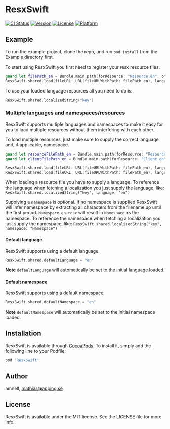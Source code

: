 # ResxSwift

[![CI Status](http://img.shields.io/travis/Amnell/ResxSwift.svg?style=flat)](https://travis-ci.org/Amnell/ResxSwift)
[![Version](https://img.shields.io/cocoapods/v/ResxSwift.svg?style=flat)](http://cocoapods.org/pods/ResxSwift)
[![License](https://img.shields.io/cocoapods/l/ResxSwift.svg?style=flat)](http://cocoapods.org/pods/ResxSwift)
[![Platform](https://img.shields.io/cocoapods/p/ResxSwift.svg?style=flat)](http://cocoapods.org/pods/ResxSwift)

## Example

To run the example project, clone the repo, and run `pod install` from the Example directory first.

To start using ResxSwift you first need to register your resx resource files:

```swift
guard let filePath_en = Bundle.main.path(forResource: "Resource.en", ofType: "resx") else { fatalError("File load error") }}
ResxSwift.shared.load(fileURL: URL(fileURLWithPath: filePath_en), language: "en", namespace: "Resource")
```

To use your loaded language resources all you need to do is:

```swift
ResxSwift.shared.localizedString("key")
```

### Multiple languages and namespaces/resources

ResxSwift supports multiple languages and namespaces to make it easy for you to load multiple resources without them interfering with each other.

To load multiple resources, just make sure to supply the correct language and, if applicable, namespace.

```swift
guard let resourceFilePath_en = Bundle.main.path(forResource: "Resource.en", ofType: "resx") else { fatalError("File load error") }}
guard let clientFilePath_en = Bundle.main.path(forResource: "Client.en", ofType: "resx") else { fatalError("File load error") }}

ResxSwift.shared.load(fileURL: URL(fileURLWithPath: filePath_en), language: "en", namespace: "Resource")
ResxSwift.shared.load(fileURL: URL(fileURLWithPath: filePath_en), language: "en", namespace: "Client")
```

When loading a resource file you have to supply a language. To reference the language when fetching a localization you just supply the language, like: ```ResxSwift.shared.localizedString("key", language: "en")```

Supplying a `namespace` is optional. If no namespace is supplied ResxSwift will infer namespace by extracting all characters from the filename up until the first period. `Namespace.en.resx` will result in `Namespace` as the namespace. To reference the namespace when fetching a localization you just supply the namespace, like: ```ResxSwift.shared.localizedString("key", namespace: "Namespace")```

#### Default language

ResxSwift supports using a default language.

```swift
ResxSwift.shared.defaultLanguage = "en"
```

**Note** `defaultLanguage` will automatically be set to the initial language loaded.

#### Default namespace

ResxSwift supports using a default namespace.

```swift
ResxSwift.shared.defaultNamespace = "en"
```

**Note** `defaultNamespace` will automatically be set to the initial namespace loaded.

## Installation

ResxSwift is available through [CocoaPods](http://cocoapods.org). To install
it, simply add the following line to your Podfile:

```ruby
pod 'ResxSwift'
```

## Author

amnell, mathias@apping.se

## License

ResxSwift is available under the MIT license. See the LICENSE file for more info.
